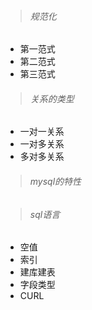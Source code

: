 > ###### 规范化

  - 第一范式
  - 第二范式
  - 第三范式
  
> ###### 关系的类型

  - 一对一关系
  - 一对多关系
  - 多对多关系
  
> ###### mysql的特性

> ###### sql语言

  - 空值
  - 索引
  - 建库建表
  - 字段类型
  - CURL